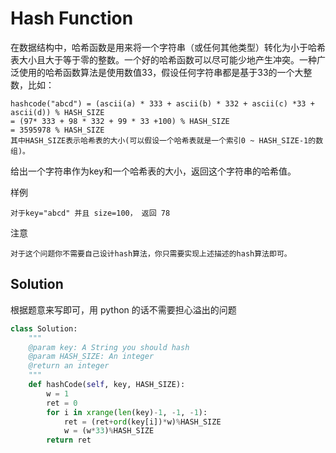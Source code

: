 # Hash Function

在数据结构中，哈希函数是用来将一个字符串（或任何其他类型）转化为小于哈希表大小且大于等于零的整数。一个好的哈希函数可以尽可能少地产生冲突。一种广泛使用的哈希函数算法是使用数值33，假设任何字符串都是基于33的一个大整数，比如：

    hashcode("abcd") = (ascii(a) * 333 + ascii(b) * 332 + ascii(c) *33 + ascii(d)) % HASH_SIZE
    = (97* 333 + 98 * 332 + 99 * 33 +100) % HASH_SIZE
    = 3595978 % HASH_SIZE
    其中HASH_SIZE表示哈希表的大小(可以假设一个哈希表就是一个索引0 ~ HASH_SIZE-1的数组)。

给出一个字符串作为key和一个哈希表的大小，返回这个字符串的哈希值。

样例

    对于key="abcd" 并且 size=100， 返回 78

注意

    对于这个问题你不需要自己设计hash算法，你只需要实现上述描述的hash算法即可。

## Solution

根据题意来写即可，用 python 的话不需要担心溢出的问题

```python
class Solution:
    """
    @param key: A String you should hash
    @param HASH_SIZE: An integer
    @return an integer
    """
    def hashCode(self, key, HASH_SIZE):
        w = 1
        ret = 0
        for i in xrange(len(key)-1, -1, -1):
            ret = (ret+ord(key[i])*w)%HASH_SIZE
            w = (w*33)%HASH_SIZE
        return ret

```


